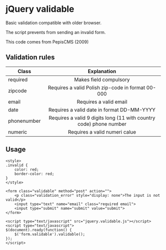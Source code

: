 # jQuery validable

Basic validation compatible with older browser.

The script prevents from sending an invalid form.

This code comes from PepisCMS (2009)

## Validation rules

| Class         | Explanation
| ------------- |:-----------------------------------------------------------------:|
| required      | Makes field compulsory
| zipcode       | Requires a valid Polish zip-code in format 00-000
| email			| Requires a valid email
| date			| Requires a valid date in format DD-MM-YYYY
| phonenumber	| Requires a valid 9 digits long (11 with country code) phone number
| numeric		| Requires a valid numeri calue

## Usage

```
<style>
.invalid {
	color: red;
	border-color: red;
}
</style>

<form class="validable" method="post" action="">
	<p class="validation_error" style="display: none">The input is not valid</p>
	<input type="text" name="email" class="required email">
	<input type="submit" name="submit" value="submit">
</form>

<script type="text/javascript" src="jquery.validable.js"></script>
<script type="text/javascript">
$(document).ready(function() {
    $('form.validable').validable();
});
</script>
```